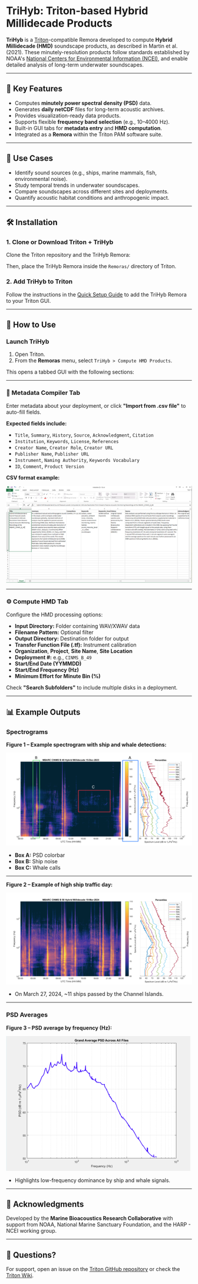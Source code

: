 # TriHyb: Triton-based Hybrid Millidecade Products

**TriHyb** is a [Triton](https://github.com/MarineBioAcousticsRC/Triton)-compatible Remora developed to compute **Hybrid Millidecade (HMD)** soundscape products, as described in Martin et al. (2021). These minutely-resolution products follow standards established by NOAA's [National Centers for Environmental Information (NCEI)](https://www.ncei.noaa.gov/), and enable detailed analysis of long-term underwater soundscapes.

---

## 🚀 Key Features

- Computes **minutely power spectral density (PSD)** data.
- Generates **daily netCDF** files for long-term acoustic archives.
- Provides visualization-ready data products.
- Supports flexible **frequency band selection** (e.g., 10–4000 Hz).
- Built-in GUI tabs for **metadata entry** and **HMD computation**.
- Integrated as a **Remora** within the Triton PAM software suite.

---

## 🧭 Use Cases

- Identify sound sources (e.g., ships, marine mammals, fish, environmental noise).
- Study temporal trends in underwater soundscapes.
- Compare soundscapes across different sites and deployments.
- Quantify acoustic habitat conditions and anthropogenic impact.

---

## 🛠️ Installation

### 1. Clone or Download Triton + TriHyb

Clone the Triton repository and the TriHyb Remora:

Then, place the TriHyb Remora inside the `Remoras/` directory of Triton.

### 2. Add TriHyb to Triton

Follow the instructions in the [Quick Setup Guide](https://github.com/MarineBioAcousticsRC/Triton/wiki/Quick-Setup#step-4-add-remoras) to add the TriHyb Remora to your Triton GUI.

---

## 🧪 How to Use

### Launch TriHyb

1. Open Triton.  
2. From the **Remoras** menu, select `TriHyb > Compute HMD Products`.

This opens a tabbed GUI with the following sections:

---

### 🔖 Metadata Compiler Tab

Enter metadata about your deployment, or click **"Import from .csv file"** to auto-fill fields.

**Expected fields include:**

- `Title`, `Summary`, `History`, `Source`, `Acknowledgment`, `Citation`  
- `Institution`, `Keywords`, `License`, `References`  
- `Creator Name`, `Creator Role`, `Creator URL`  
- `Publisher Name`, `Publisher URL`  
- `Instrument`, `Naming Authority`, `Keywords Vocabulary`  
- `ID`, `Comment`, `Product Version`

**CSV format example:**

![CSV Example](https://github.com/miguelgonzalez12/Remora-wiki-draft-/blob/main/Meta_data1029.PNG)

---

### ⚙️ Compute HMD Tab

Configure the HMD processing options:

- **Input Directory:** Folder containing WAV/XWAV data  
- **Filename Pattern:** Optional filter  
- **Output Directory:** Destination folder for output  
- **Transfer Function File (.tf):** Instrument calibration  
- **Organization**, **Project**, **Site Name**, **Site Location**  
- **Deployment #:** e.g., `CINMS_B_49`  
- **Start/End Date (YYMMDD)**  
- **Start/End Frequency (Hz)**  
- **Minimum Effort for Minute Bin (%)**

Check **"Search Subfolders"** to include multiple disks in a deployment.

---

## 📊 Example Outputs

### Spectrograms

**Figure 1 – Example spectrogram with ship and whale detections:**

![Spectrogram Example](https://github.com/miguelgonzalez12/Remora-wiki-draft-/blob/main/IMG_1249.png)

- **Box A:** PSD colorbar  
- **Box B:** Ship noise  
- **Box C:** Whale calls

---

**Figure 2 – Example of high ship traffic day:**

![Ship Day](https://github.com/miguelgonzalez12/Remora-wiki-draft-/blob/main/031724spectragraph.PNG)

- On March 27, 2024, ~11 ships passed by the Channel Islands.

---

### PSD Averages

**Figure 3 – PSD average by frequency (Hz):**

![PSD Average](https://github.com/miguelgonzalez12/Remora-wiki-draft-/blob/main/Combinedfrequencies500.PNG)

- Highlights low-frequency dominance by ship and whale signals.

---

## 🤝 Acknowledgments

Developed by the **Marine Bioacoustics Research Collaborative** with support from NOAA, National Marine Sanctuary Foundation, and the HARP - NCEI working group.

---

## 🧠 Questions?

For support, open an issue on the [Triton GitHub repository](https://github.com/MarineBioAcousticsRC/Triton/issues) or check the [Triton Wiki](https://github.com/MarineBioAcousticsRC/Triton/wiki).



